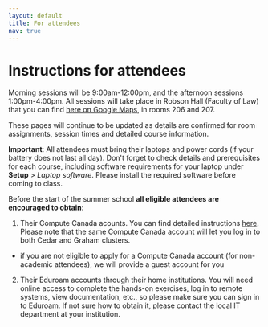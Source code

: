 ```yaml
---
layout: default
title: For attendees
nav: true
---
```


# Instructions for attendees

Morning sessions will be 9:00am-12:00pm, and the afternoon sessions 1:00pm-4:00pm. All sessions will take
place in Robson Hall (Faculty of Law) that you can find <a href="https://goo.gl/maps/WVZhc3hVGT62"
target="_blank">here on Google Maps</a>, in rooms 206 and 207.

These pages will continue to be updated as details are confirmed for room assignments, session times and
detailed course information.

**Important**: All attendees must bring their laptops and power cords (if your battery does not last all
day). Don't forget to check details and prerequisites for each course, including software requirements
for your laptop under **Setup** > *Laptop software*. Please install the required software before coming
to class.

Before the start of the summer school **all eligible attendees are encouraged to obtain**:

1. Their Compute Canada acounts. You can find detailed instructions
   [here](https://www.computecanada.ca/research-portal/account-management/apply-for-an-account). Please
   note that the same Compute Canada account will let you log in to both Cedar and Graham clusters.
  - if you are not eligible to apply for a Compute Canada account (for non-academic attendees), we will
    provide a guest account for you
2. Their Eduroam accounts through their home institutions. You will need online access to complete the
   hands-on exercises, log in to remote systems, view documentation, etc., so please make sure you can
   sign in to Eduroam. If not sure how to obtain it, please contact the local IT department at your
   institution.
